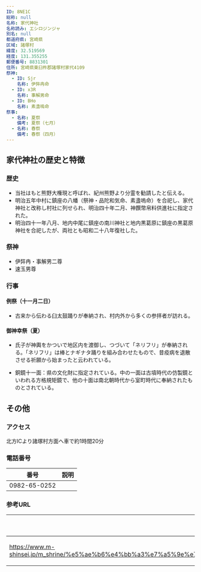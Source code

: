 ```yaml
---
ID: 8NE1C
総称: null
名称: 家代神社
名称読み: エシロジンジャ
別名: null
都道府県: 宮崎県
区域: 諸塚村
緯度: 32.519569
経度: 131.355255
郵便番号: 8831301
住所: 宮崎県東臼杵郡諸塚村家代4109
祭神:
  - ID: Sjr
    名称: 伊弉冉命
  - ID: x3R
    名称: 事解男命
  - ID: BHo
    名称: 素盞嗚命
祭事:
  - 名称: 夏祭
    備考: 夏祭（七月）
  - 名称: 春祭
    備考: 春祭（四月）
---
```


## 家代神社の歴史と特徴

### 歴史

- 当社はもと熊野大権現と呼ばれ、紀州熊野より分霊を勧請したと伝える。
- 明治五年中村に鎮座の八幡（祭神・品陀和気命、素盞嗚命）を合祀し、家代神社と改称し村社に列せられ、明治四十年二月、神饌幣帛料供進社に指定された。
- 明治四十一年八月、地内中尾に鎮座の南川神社と地内黒葛原に鎮座の黒葛原神社を合祀したが、両社とも昭和二十八年復社した。

### 祭神

- 伊弉冉・事解男二尊
- 速玉男尊

### 行事

#### 例祭（十一月二日）

- 古来から伝わる臼太鼓踊りが奉納され、村内外から多くの参拝者が訪れる。

#### 御神幸祭（夏）

- 氏子が神輿をかついで地区内を渡御し、つづいて「ネリフリ」が奉納される。「ネリフリ」は棒とナギナタ踊りを組み合わせたもので、昔疫病を退散させる祈願から始まったと云われている。

- 銅鏡十一面：県の文化財に指定されている。中の一面は古墳時代の仿製鏡といわれる方格規矩鏡で、他の十面は南北朝時代から室町時代に奉納されたものとされている。

## その他

### アクセス

北方ICより諸塚村方面へ車で約1時間20分

### 電話番号

| 番号         | 説明 |
| ------------ | ---- |
| 0982-65-0252 |      |

### 参考URL

| URL                                                                                                                                                      | 説明   |
| -------------------------------------------------------------------------------------------------------------------------------------------------------- | ------ |
| https://www.m-shinsei.jp/m_shrine/%e5%ae%b6%e4%bb%a3%e7%a5%9e%e7%a4%be%ef%bc%88%e3%81%88%e3%81%97%e3%82%8d%e3%81%98%e3%82%93%e3%81%98%e3%82%83%ef%bc%89/ | 神社庁 |
